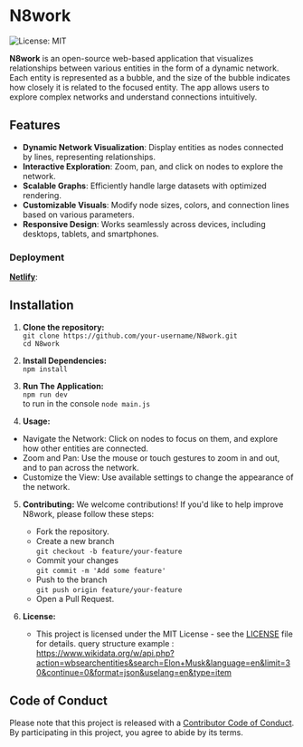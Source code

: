 # N8work

![License: MIT](https://img.shields.io/badge/License-MIT-yellow.svg)

**N8work** is an open-source web-based application that visualizes relationships between various entities in the form of a dynamic network. Each entity is represented as a bubble, and the size of the bubble indicates how closely it is related to the focused entity. The app allows users to explore complex networks and understand connections intuitively.

## Features

- **Dynamic Network Visualization**: Display entities as nodes connected by lines, representing relationships.
- **Interactive Exploration**: Zoom, pan, and click on nodes to explore the network.
- **Scalable Graphs**: Efficiently handle large datasets with optimized rendering.
- **Customizable Visuals**: Modify node sizes, colors, and connection lines based on various parameters.
- **Responsive Design**: Works seamlessly across devices, including desktops, tablets, and smartphones.

### Deployment
**[Netlify](https://www.netlify.com/)**:

## Installation

1. **Clone the repository:**<br>
   `git clone https://github.com/your-username/N8work.git`<br>
   `cd N8work`

2. **Install Dependencies:**<br>
   `npm install`

3. **Run The Application:**<br>
   `npm run dev`<br>
   to run in the console `node main.js`

4. **Usage:**
  - Navigate the Network: Click on nodes to focus on them, and explore how other entities are connected.
  - Zoom and Pan: Use the mouse or touch gestures to zoom in and out, and to pan across the network.
  - Customize the View: Use available settings to change the appearance of the network.

5. **Contributing:**
   We welcome contributions! If you'd like to help improve N8work, please follow these steps:

   - Fork the repository.
   - Create a new branch<br> `git checkout -b feature/your-feature`
   - Commit your changes<br> `git commit -m 'Add some feature'`
   - Push to the branch<br> `git push origin feature/your-feature`
   - Open a Pull Request.

5. **License:**
   - This project is licensed under the MIT License - see the [LICENSE](LICENSE) file for details.
query structure example : https://www.wikidata.org/w/api.php?action=wbsearchentities&search=Elon+Musk&language=en&limit=30&continue=0&format=json&uselang=en&type=item
## Code of Conduct

Please note that this project is released with a [Contributor Code of Conduct](CODE_OF_CONDUCT.md). By participating in this project, you agree to abide by its terms.
